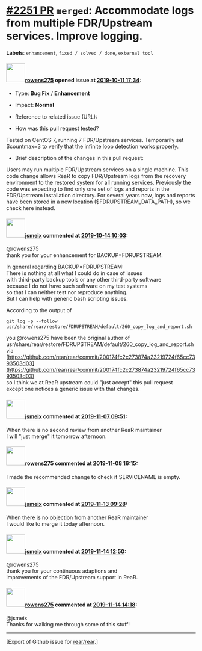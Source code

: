 [\#2251 PR](https://github.com/rear/rear/pull/2251) `merged`: Accommodate logs from multiple FDR/Upstream services. Improve logging.
====================================================================================================================================

**Labels**: `enhancement`, `fixed / solved / done`, `external tool`

#### <img src="https://avatars.githubusercontent.com/u/14808030?v=4" width="50">[rowens275](https://github.com/rowens275) opened issue at [2019-10-11 17:34](https://github.com/rear/rear/pull/2251):

-   Type: **Bug Fix** / **Enhancement**

-   Impact: **Normal**

-   Reference to related issue (URL):

-   How was this pull request tested?

Tested on CentOS 7, running 7 FDR/Upstream services. Temporarily set
$countmax=3 to verify that the infinite loop detection works properly.

-   Brief description of the changes in this pull request:

Users may run multiple FDR/Upstream services on a single machine. This
code change allows ReaR to copy FDR/Upstream logs from the recovery
environment to the restored system for all running services. Previously
the code was expecting to find only one set of logs and reports in the
FDR/Upstream installation directory. For several years now, logs and
reports have been stored in a new location ($FDRUPSTREAM\_DATA\_PATH),
so we check here instead.

#### <img src="https://avatars.githubusercontent.com/u/1788608?u=925fc54e2ce01551392622446ece427f51e2f0ce&v=4" width="50">[jsmeix](https://github.com/jsmeix) commented at [2019-10-14 10:03](https://github.com/rear/rear/pull/2251#issuecomment-541590089):

@rowens275  
thank you for your enhancement for BACKUP=FDRUPSTREAM.

In general regarding BACKUP=FDRUPSTREAM:  
There is nothing at all what I could do in case of issues  
with third-party backup tools or any other third-party software  
because I do not have such software on my test systems  
so that I can neither test nor reproduce anything.  
But I can help with generic bash scripting issues.

According to the output of

    git log -p --follow usr/share/rear/restore/FDRUPSTREAM/default/260_copy_log_and_report.sh

you @rowens275 have been the original author of  
usr/share/rear/restore/FDRUPSTREAM/default/260\_copy\_log\_and\_report.sh  
via  
[https://github.com/rear/rear/commit/200174fc2c273874a23219724f65cc7393503d03](https://github.com/rear/rear/commit/200174fc2c273874a23219724f65cc7393503d03)  
so I think we at ReaR upstream could "just accept" this pull request  
except one notices a generic issue with that changes.

#### <img src="https://avatars.githubusercontent.com/u/1788608?u=925fc54e2ce01551392622446ece427f51e2f0ce&v=4" width="50">[jsmeix](https://github.com/jsmeix) commented at [2019-11-07 09:51](https://github.com/rear/rear/pull/2251#issuecomment-551005489):

When there is no second review from another ReaR maintainer  
I will "just merge" it tomorrow afternoon.

#### <img src="https://avatars.githubusercontent.com/u/14808030?v=4" width="50">[rowens275](https://github.com/rowens275) commented at [2019-11-08 16:15](https://github.com/rear/rear/pull/2251#issuecomment-551890577):

I made the recommended change to check if SERVICENAME is empty.

#### <img src="https://avatars.githubusercontent.com/u/1788608?u=925fc54e2ce01551392622446ece427f51e2f0ce&v=4" width="50">[jsmeix](https://github.com/jsmeix) commented at [2019-11-13 09:28](https://github.com/rear/rear/pull/2251#issuecomment-553316326):

When there is no objection from another ReaR maintainer  
I would like to merge it today afternoon.

#### <img src="https://avatars.githubusercontent.com/u/1788608?u=925fc54e2ce01551392622446ece427f51e2f0ce&v=4" width="50">[jsmeix](https://github.com/jsmeix) commented at [2019-11-14 12:50](https://github.com/rear/rear/pull/2251#issuecomment-553874043):

@rowens275  
thank you for your continuous adaptions and  
improvements of the FDR/Upstream support in ReaR.

#### <img src="https://avatars.githubusercontent.com/u/14808030?v=4" width="50">[rowens275](https://github.com/rowens275) commented at [2019-11-14 14:18](https://github.com/rear/rear/pull/2251#issuecomment-553907584):

@jsmeix  
Thanks for walking me through some of this stuff!

------------------------------------------------------------------------

\[Export of Github issue for
[rear/rear](https://github.com/rear/rear).\]
